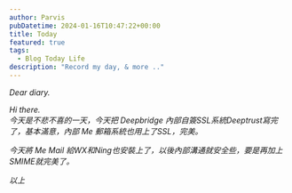 ```yaml
---
author: Parvis
pubDatetime: 2024-01-16T10:47:22+00:00
title: Today
featured: true
tags:
  - Blog Today Life
description: "Record my day, & more .."
---
```


_Dear diary._    

_Hi there._    
_今天是不悲不喜的一天，今天把 Deepbridge 內部自簽SSL系統Deeptrust寫完了，基本滿意，內部 Me 郵箱系統也用上了SSL，完美。_    

_今天將 Me Mail 給WX和Ning也安裝上了，以後內部溝通就安全些，要是再加上SMIME就完美了。_     

_以上_     
